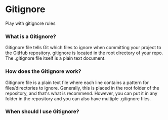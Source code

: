 # Gitignore
Play with gitignore rules
### What is a Gitignore?
Gitignore file tells Git which files to ignore when committing your project to the GitHub repository. gitignore is located in the root directory of your repo. The .gitignore file itself is a plain text document.
### How does the Gitignore work?
Gitignore file is a plain text file where each line contains a pattern for files/directories to ignore. Generally, this is placed in the root folder of the repository, and that's what is recommend. However, you can put it in any folder in the repository and you can also have multiple .gitignore files.
### When should I use Gitignore?
